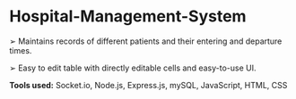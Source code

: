 # Hospital-Management-System


➢ Maintains records of different patients and their entering and departure times.

➢ Easy to edit table with directly editable cells and easy-to-use UI.


<strong>Tools used:</strong> 
    Socket.io, Node.js, Express.js, mySQL, JavaScript, HTML, CSS
